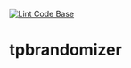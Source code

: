 [![Lint Code Base](https://github.com/luntzel/tpbrandomizer/actions/workflows/tpb-lint.yml/badge.svg)](https://github.com/luntzel/tpbrandomizer/actions/workflows/tpb-lint.yml)
# tpbrandomizer
